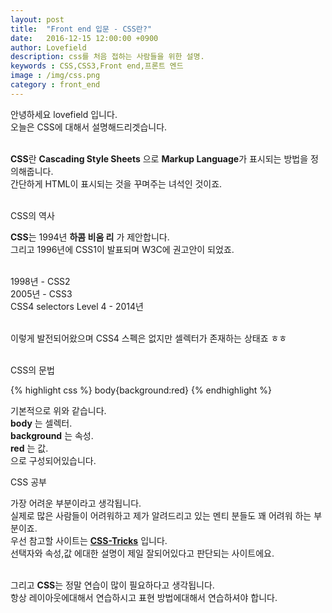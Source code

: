```yaml
---
layout: post
title:  "Front end 입문 - CSS란?"
date:   2016-12-15 12:00:00 +0900
author: Lovefield
description: css를 처음 접하는 사람들을 위한 설명.
keywords : CSS,CSS3,Front end,프론트 엔드
image : /img/css.png
category : front_end
---
```


안녕하세요 lovefield 입니다.<br>
오늘은 CSS에 대해서 설명해드리겟습니다.<br><br>

<b class="blue">CSS</b>란 <b>Cascading Style Sheets</b> 으로 <b>Markup Language</b>가 표시되는 방법을 정의해줍니다.<br>
간단하게 HTML이 표시되는 것을 꾸며주는 녀석인 것이죠.<br><br>

<p class="h2">CSS의 역사</p>

<b class="blue">CSS</b>는 1994년 <b>하콤 비움 리</b> 가 제안합니다.<br>
그리고 1996년에 CSS1이 발표되며 W3C에 권고안이 되었죠.<br><br>

1998년 - CSS2<br>
2005년 - CSS3<br>
CSS4 selectors Level 4 - 2014년<br><br>

이렇게 발전되어왔으며 CSS4 스펙은 없지만 셀렉터가 존재하는 상태죠 ㅎㅎ<br><br>

<p class="h2">CSS의 문법</p>

{% highlight css %}
body{background:red}
{% endhighlight %}

기본적으로 위와 같습니다.<br>
<b class="blue">body</b> 는 셀렉터.<br>
<b class="blue">background</b> 는 속성.<br>
<b class="blue">red</b> 는 값.<br>
으로 구성되어있습니다.<br>

<p class="h2">CSS 공부</p>

가장 어려운 부분이라고 생각됩니다.<br>
실제로 많은 사람들이 어려워하고 제가 알려드리고 있는 멘티 분들도 꽤 어려워 하는 부분이죠.<br>
우선 참고할 사이트는 <a href="https://css-tricks.com/" target="_blank"><b class="red">CSS-Tricks</b></a> 입니다.<br>
선택자와 속성,값 에대한 설명이 제일 잘되어있다고 판단되는 사이트에요.<br><br>

그리고 <b class="blue">CSS</b>는 정말 연습이 많이 필요하다고 생각됩니다.<br>
항상 레이아웃에대해서 연습하시고 표현 방법에대해서 연습하셔야 합니다.
